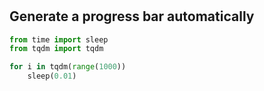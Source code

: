 #


## Generate a progress bar automatically

```py
from time import sleep
from tqdm import tqdm

for i in tqdm(range(1000))
    sleep(0.01)
```

